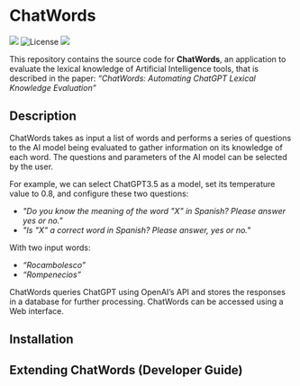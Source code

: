# ChatWords
![](https://img.shields.io/badge/WordsGPT-ChatWords-blue)
![License](https://img.shields.io/github/license/WordsGPT/ChatWords)
![](https://img.shields.io/badge/Open%20Source-Yes-green)

<!--
![Dynamic JSON Badge](https://img.shields.io/badge/dynamic/json?url=https%3A%2F%2Fgithub.com%2FWordsGPT%2FChatWords%2Fraw%2Fmain%2Fbackend%2Fpackage.json&query=%24.engines.node&label=Node.js)
![Dynamic JSON Badge](https://img.shields.io/badge/dynamic/json?url=https%3A%2F%2Fgithub.com%2FWordsGPT%2FChatWords%2Fraw%2Fmain%2Fbackend%2Fpackage.json&query=%24.engines.npm&label=npm&)
![GitHub package.json version (branch)](https://img.shields.io/github/package-json/v/WordsGPT/ChatWords/development)
-->

This repository contains the source code for **ChatWords**, an application to evaluate the lexical knowledge of Artificial Intelligence tools, that is described in the paper:
_“ChatWords: Automating ChatGPT Lexical Knowledge Evaluation”_

## Description

ChatWords takes as input a list of words and performs a series of questions to the AI model being evaluated to gather information on its knowledge of each word. The questions and parameters of the AI model can be selected by the user. 

For example, we can select ChatGPT3.5 as a model, set its temperature value to 0.8, and configure these two questions:

- _"Do you know the meaning of the word "X" in Spanish? Please answer yes or no."_
- _"Is "X" a correct word in Spanish? Please answer, yes or no."_

With two input words:
- _“Rocambolesco”_
- _“Rompenecios”_
  
ChatWords queries ChatGPT using OpenAI’s API and stores the responses in a database for further processing. ChatWords can be accessed using a Web interface.

## Installation

## Extending ChatWords (Developer Guide)





